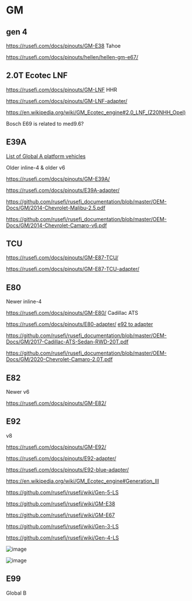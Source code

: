 # GM

## gen 4

https://rusefi.com/docs/pinouts/GM-E38 Tahoe

https://rusefi.com/docs/pinouts/hellen/hellen-gm-e67/

## 2.0T Ecotec LNF

https://rusefi.com/docs/pinouts/GM-LNF HHR

https://rusefi.com/docs/pinouts/GM-LNF-adapter/

https://en.wikipedia.org/wiki/GM_Ecotec_engine#2.0_LNF_(Z20NHH_Opel)

Bosch E69 is related to med9.6?

## E39A

[List of Global A platform vehicles](https://static.nhtsa.gov/odi/tsbs/2022/MC-10210348-9999.pdf)

Older inline-4 & older v6

https://rusefi.com/docs/pinouts/GM-E39A/

https://rusefi.com/docs/pinouts/E39A-adapter/

https://github.com/rusefi/rusefi_documentation/blob/master/OEM-Docs/GM/2014-Chevrolet-Malibu-2.5.pdf

https://github.com/rusefi/rusefi_documentation/blob/master/OEM-Docs/GM/2014-Chevrolet-Camaro-v6.pdf

## TCU

https://rusefi.com/docs/pinouts/GM-E87-TCU/

https://rusefi.com/docs/pinouts/GM-E87-TCU-adapter/

## E80

Newer inline-4

https://rusefi.com/docs/pinouts/GM-E80/ Cadillac ATS

https://rusefi.com/docs/pinouts/E80-adapter/ [e92 to adapter](https://docs.google.com/spreadsheets/d/1_wUjXXJFAyX8e0OT-bTLkIpIPQHrQ8_PcXhwK9kR0n0)

https://github.com/rusefi/rusefi_documentation/blob/master/OEM-Docs/GM/2017-Cadillac-ATS-Sedan-RWD-20T.pdf

https://github.com/rusefi/rusefi_documentation/blob/master/OEM-Docs/GM/2020-Chevrolet-Camaro-2.0T.pdf

## E82

Newer v6

https://rusefi.com/docs/pinouts/GM-E82/

## E92

v8

https://rusefi.com/docs/pinouts/GM-E92/

https://rusefi.com/docs/pinouts/E92-adapter/

https://rusefi.com/docs/pinouts/E92-blue-adapter/

https://en.wikipedia.org/wiki/GM_Ecotec_engine#Generation_III

https://github.com/rusefi/rusefi/wiki/Gen-5-LS

https://github.com/rusefi/rusefi/wiki/GM-E38

https://github.com/rusefi/rusefi/wiki/GM-E67

https://github.com/rusefi/rusefi/wiki/Gen-3-LS

https://github.com/rusefi/rusefi/wiki/Gen-4-LS

![image](https://github.com/user-attachments/assets/ee53759f-6f63-473f-8b5a-b23460d5d303)

![image](https://github.com/user-attachments/assets/2d7c77a6-12fb-48eb-a796-11b0ba923fc3)

## E99

Global B
